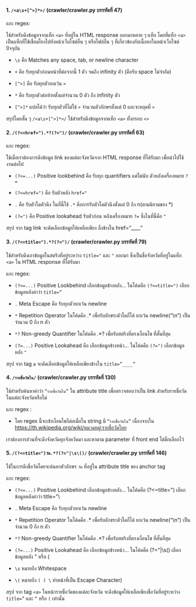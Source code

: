 #### 1. `/<a\s+[^>]*>/` (crawler/crawler.py บรรทัดที่ 47)

แกะ regex:

ใช้สำหรับดึงข้อมูลจากแท็ก `<a>` ที่อยู่ใน HTML response ออกมาหลาย ๆ แท็ก โดยที่แท็ก `<a>` เป็นแท็กที่ใช้เชื่อมโยงไปยังหน้าเว็บไซต์อื่น ๆ หรือไฟล์อื่น ๆ ที่เกี่ยวข้องกับเนื้อหาในหน้าเว็บไซต์ปัจจุบัน

- `\s` คือ Matches any space, tab, or newline character

- `+` คือ รับทุกตัวก่อนหน้าที่ต่อจากนี้ 1 ตัว จนถึง infinity ตัว (คือรับ space ไม่จำกัด)

- `[^>]` คือ รับทุกตัวยกเว้น `>`

- `*` คือ รับทุกตัวต่อท้ายตั้งแต่จำนวน 0 ตัว ถึง infinity ตัว

- `[^>]*` แปลได้ว่า รับทุกตัวที่ไม่ใช่ `>` จำนวนตัวอักษรตั้งแต่ 0 และจะหยุดที่ `>`

สรุปโดยสั้น ๆ `/<a\s+[^>]*>/` ใช้สำหรับดึงข้อมูลจากแท็ก `<a>` ทั้งกรอบ `<>`

#### 2. `/(?<=href=").*?(?=")/` (crawler/crawler.py บรรทัดที่ 63)

แกะ regex:

ใช้เมื่อเราต้องการดึงข้อมูล link ของแต่ละจังหวัดจาก HTML response ที่ได้รับมา เพื่อนำไปใช้งานต่อไป

- `(?<=...)` Positive lookbehind คือ รับทุก quantifiers แต่ไม่นับ ตัวหลังเครื่องหมาย `?=`

- `(?<=href=")` คือ รับตัวหลัง `href="`

- `.` คือ รับตัวใดตัวนึง ในที่นี้ใช้ `.*` คือการรับตัวใดตัวนึงตั้งแต่ 0 ถึง n(ตามนิยามของ \*)

- `(?=")` คือ Positive lookahead รับตัวก่อน หลังเครื่องหมาย `?=` ซึ่งในที่นี้คือ `"`

สรุป จาก tag link จะคัดเลือกข้อมูลให้เหลือเพียง ลิ้งข้างใน href=”\_\_\_\_”

#### 3. `/(?<=title=").*?(?=")/` (crawler/crawler.py บรรทัดที่ 79)

ใช้สำหรับดึงเอาข้อมูลในสตริงที่อยู่ระหว่าง `title="` และ `"` ออกมา ซึ่งเป็นชื่อจังหวัดที่อยู่ในแท็ก `<a>` ใน HTML response ที่ได้รับมา

แกะ regex:

- `(?<=...)` Positive Lookbehind เลือกข้อมูลข้างหลัง… ในโค้ดคือ `(?<=title=")` เลือกข้อมูลหลังคำว่า `title=”`

- `.` Meta Escape คือ รับทุกตัวยกเว้น newline

- `*` Repetition Operator ในโค้ดคือ .\* เพื่อรับอักขระตัวใดก็ได้ ยกเว้น newline(“\n”) เป็นจำนวน 0 ถึง n ตัว

- `*?` Non-greedy Quantifier ในโค้ดคือ .\*? เพื่อรับสตริงที่ตรงเงื่อนไข ที่สั้นที่สุด

- `(?=...)` Positive Lookahead คือ เลือกข้อมูลข้างหน้า… ในโค้ดคือ `(?=")` เลือกข้อมูลหลัง `"`

สรุป จาก tag `a` จะคัดเลือกข้อมูลให้เหลือเพียงข้างใน `title=”____”`

#### 4. `/รายชื่อวัดใน/` (crawler/crawler.py บรรทัดที่ 130)

ใช้สำหรับค้นหาคำว่า `“รายชื่อวัดใน”` ใน attribute title เพื่อตรวจสอบว่าเป็น link สำหรับรายชื่อวัดในแต่ละจังหวัดหรือไม่

แกะ regex :

- โดย regex นี้จะเข้าเงื่อนไขก็ต่อเมื่อใน string มี `“รายชื่อวัดใน”` เนื่องจากใน https://th.wikipedia.org/wiki/หมวดหมู่:รายชื่อวัดไทย

เราต้องการส่วนที่จะดึงจังหวัดทุกจังหวัดมา และหาตาม parameter ที่ front end ได้ติ้กเลือกไว้

#### 5. `/(?<=title=")วัด.*?(?="|\s\()/` (crawler/crawler.py บรรทัดที่ 146)

ใช้ในการดึงชื่อวัดโดยจะค้นหาตัวอักษร `วัด` ที่อยู่ใน attribute title ของ anchor tag

แกะ regex:

- `(?<=...)` Positive Lookbehind เลือกข้อมูลข้างหลัง… ในโค้ดคือ (?<=title=") เลือกข้อมูลหลังคำว่า title=”\

- `.` Meta Escape คือ รับทุกตัวยกเว้น newline

- `*` Repetition Operator ในโค้ดคือ .\* เพื่อรับอักขระตัวใดก็ได้ ยกเว้น newline(“\n”) เป็นจำนวน 0 ถึง n ตัว

- `*?` Non-greedy Quantifier ในโค้ดคือ .\*? เพื่อรับสตริงที่ตรงเงื่อนไข ที่สั้นที่สุด

- `(?=...)` Positive Lookahead คือ เลือกข้อมูลข้างหน้า… ในโค้ดคือ (?="|\s\() เลือกข้อมูลหลัง " หรือ (

- `\s` หมายถึง Whitespace

- `\(` หมายถึง `( ( \` ทำหน้าที่เป็น Escape Character)

สรุป จาก tag `<a>` ในหน้ารายชื่อวัดของแต่ละจังหวัด จะดึงข้อมูลให้เหลือเพียงชื่อวัดที่อยู่ระหว่าง `title=”` และ `“` หรือ `(` เท่านั้น
